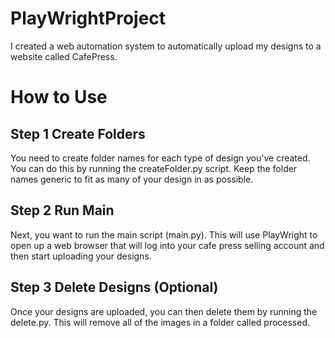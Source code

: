 # PlayWrightProject
I created a web automation system to automatically upload my designs to a website called CafePress.

# How to Use

## Step 1 Create Folders
You need to create folder names for each type of design you've created. You can do this by running the createFolder.py script. Keep the folder names generic to fit as many of your design in as possible.

## Step 2 Run Main
Next, you want to run the main script (main.py). This will use PlayWright to open up a web browser that will log into your cafe press selling account and then start uploading your designs.

## Step 3 Delete Designs (Optional)
Once your designs are uploaded, you can then delete them by running the delete.py. This will remove all of the images in a folder called processed.
